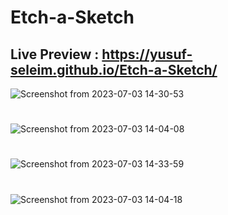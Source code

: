 # Etch-a-Sketch
## Live Preview : https://yusuf-seleim.github.io/Etch-a-Sketch/
![Screenshot from 2023-07-03 14-30-53](https://github.com/YUSUF-SELEIM/Etch-a-Sketch/assets/97110015/8065cc6b-9de5-4b63-81bd-b836dd7ee6cd)
#
![Screenshot from 2023-07-03 14-04-08](https://github.com/YUSUF-SELEIM/Etch-a-Sketch/assets/97110015/bb28e76a-2fb4-45b7-9278-18995b3f1d77)
#
![Screenshot from 2023-07-03 14-33-59](https://github.com/YUSUF-SELEIM/Etch-a-Sketch/assets/97110015/8c4b0669-6902-458a-9904-ab75a0e7746b)
#
![Screenshot from 2023-07-03 14-04-18](https://github.com/YUSUF-SELEIM/Etch-a-Sketch/assets/97110015/a068d2ab-e0a9-4f21-b7b0-478cf23295b3)

